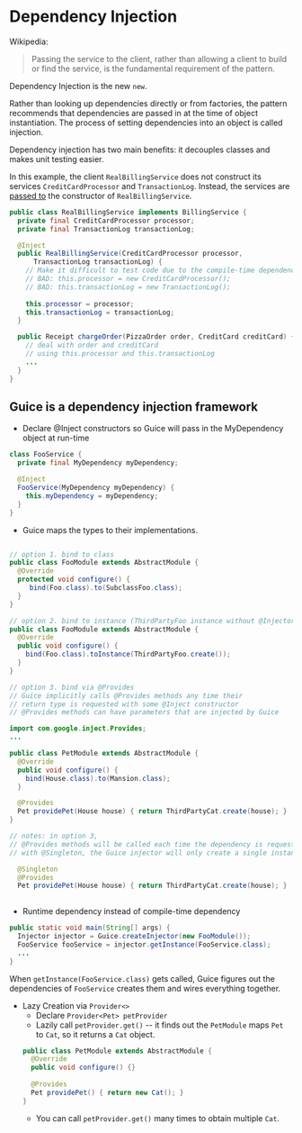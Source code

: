 Dependency Injection
===

Wikipedia:
> Passing the service to the client, rather than allowing a client to build or find the service, is the fundamental requirement of the pattern.

Dependency Injection is the new `new`.

Rather than looking up dependencies directly or from factories, the pattern recommends that dependencies are passed in at the time of object instantiation. The process of setting dependencies into an object is called injection.

Dependency injection has two main benefits: it decouples classes and makes unit testing easier. 

In this example, the client `RealBillingService` does not construct its services `CreditCardProcessor` and `TransactionLog`.
Instead, the services are [passed to](https://github.com/google/guice/wiki/Motivation) the constructor of `RealBillingService`. 

```Java
public class RealBillingService implements BillingService {
  private final CreditCardProcessor processor;
  private final TransactionLog transactionLog;

  @Inject
  public RealBillingService(CreditCardProcessor processor,
      TransactionLog transactionLog) {
    // Make it difficult to test code due to the compile-time dependency 
    // BAD: this.processor = new CreditCardProcessor();
    // BAD: this.transactionLog = new TransactionLog();
    
    this.processor = processor;
    this.transactionLog = transactionLog;
  }

  public Receipt chargeOrder(PizzaOrder order, CreditCard creditCard) {
    // deal with order and creditCard 
    // using this.processor and this.transactionLog
    ...
  }
}
```

Guice is a dependency injection framework
---
* Declare @Inject constructors so Guice will pass in the MyDependency object at run-time
```java
class FooService {
  private final MyDependency myDependency;

  @Inject
  FooService(MyDependency myDependency) {
    this.myDependency = myDependency;
  }
}
```

* Guice maps the types to their implementations.
```java

// option 1. bind to class
public class FooModule extends AbstractModule {
  @Override 
  protected void configure() {
     bind(Foo.class).to(SubclassFoo.class);
  }
}

// option 2. bind to instance (ThirdPartyFoo instance without @Injector)
public class FooModule extends AbstractModule {
  @Override
  public void configure() {
    bind(Foo.class).toInstance(ThirdPartyFoo.create());
  }
}

// option 3. bind via @Provides 
// Guice implicitly calls @Provides methods any time their 
// return type is requested with some @Inject constructor
// @Provides methods can have parameters that are injected by Guice

import com.google.inject.Provides;
...

public class PetModule extends AbstractModule {
  @Override
  public void configure() {
    bind(House.class).to(Mansion.class);
  }

  @Provides
  Pet providePet(House house) { return ThirdPartyCat.create(house); }
}

// notes: in option 3,
// @Provides methods will be called each time the dependency is requested, unless they are tagged with the 
// with @Singleton, the Guice injector will only create a single instance and reuse it any time

  @Singleton
  @Provides
  Pet providePet(House house) { return ThirdPartyCat.create(house); }
  
```

* Runtime dependency instead of compile-time dependency

```java
public static void main(String[] args) {
  Injector injector = Guice.createInjector(new FooModule());
  FooService fooService = injector.getInstance(FooService.class);
  ...
}
```
When `getInstance(FooService.class)` gets called, Guice figures out the dependencies of `FooService` creates them and wires everything together.

* Lazy Creation via `Provider<>`
  * Declare `Provider<Pet> petProvider`
  * Lazily call `petProvider.get()` -- it finds out the `PetModule` maps `Pet` to `Cat`, so it returns a `Cat` object.
  ```java
  public class PetModule extends AbstractModule {
    @Override
    public void configure() {}
    
    @Provides
    Pet providePet() { return new Cat(); }
  }
  ```
  * You can call `petProvider.get()` many times to obtain multiple `Cat`.
